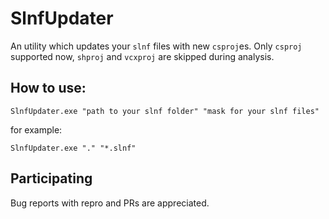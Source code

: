 # SlnfUpdater

An utility which updates your `slnf` files with new `csproj`es. Only `csproj` supported now, `shproj` and `vcxproj` are skipped during analysis.

## How to use:

```
SlnfUpdater.exe "path to your slnf folder" "mask for your slnf files"
```

for example:

```
SlnfUpdater.exe "." "*.slnf"
```

## Participating

Bug reports with repro and PRs are appreciated.
